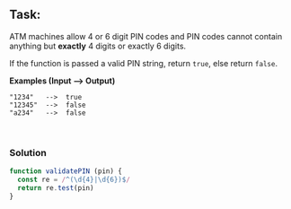 ## Task:
ATM machines allow 4 or 6 digit PIN codes and PIN codes cannot contain anything but **exactly** 4 digits or exactly 6 digits.

If the function is passed a valid PIN string, return `true`, else return `false`.

**Examples (Input --> Output)**
```
"1234"   -->  true
"12345"  -->  false
"a234"   -->  false
```

<br />

### Solution
```js
function validatePIN (pin) {
  const re = /^(\d{4}|\d{6})$/
  return re.test(pin)
}
```